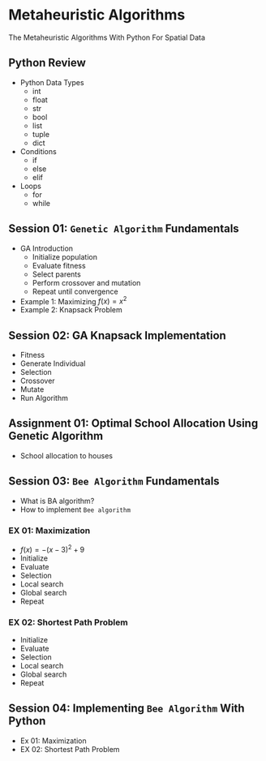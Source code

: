 # Metaheuristic Algorithms

The Metaheuristic Algorithms With Python For Spatial Data

## Python Review

- Python Data Types
  - int
  - float
  - str
  - bool
  - list
  - tuple
  - dict
- Conditions
  - if
  - else
  - elif
- Loops
  - for
  - while

## Session 01: `Genetic Algorithm` Fundamentals

- GA Introduction
  - Initialize population
  - Evaluate fitness
  - Select parents
  - Perform crossover and mutation
  - Repeat until convergence
- Example 1: Maximizing $f (x) = x^2$
- Example 2: Knapsack Problem

## Session 02: GA Knapsack Implementation

- Fitness
- Generate Individual
- Selection
- Crossover
- Mutate
- Run Algorithm

## Assignment 01: Optimal School Allocation Using Genetic Algorithm

- School allocation to houses

## Session 03: `Bee Algorithm` Fundamentals

- What is BA algorithm?
- How to implement `Bee algorithm`

### EX 01: Maximization

- $f(x) = -(x - 3)^2 + 9$
- Initialize
- Evaluate
- Selection
- Local search
- Global search
- Repeat

### EX 02: Shortest Path Problem

- Initialize
- Evaluate
- Selection
- Local search
- Global search
- Repeat

## Session 04: Implementing `Bee Algorithm` With Python

- Ex 01: Maximization
- EX 02: Shortest Path Problem
